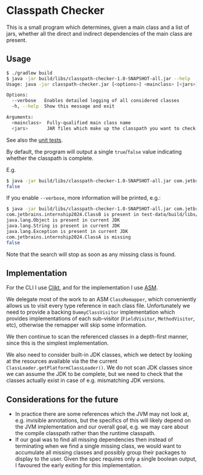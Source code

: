 # Classpath Checker

This is a small program which determines, given a main class and a list of jars, whether all the direct and indirect
dependencies of the main class are present.

## Usage

```bash
$ ./gradlew build
$ java -jar build/libs/classpath-checker-1.0-SNAPSHOT-all.jar --help
Usage: java -jar classpath-checker.jar [<options>] <mainclass> [<jars>]...

Options:
  --verbose   Enables detailed logging of all considered classes
  -h, --help  Show this message and exit

Arguments:
  <mainclass>  Fully-qualified main class name
  <jars>       JAR files which make up the classpath you want to check
```

See also
the [unit tests](https://github.com/LlamaLad7/JetBrainsProject-ClasspathChecker/blob/main/src/test/kotlin/com/llamalad7/classpathchecker/tests/ClasspathCheckerTests.kt).

By default, the program will output a single `true`/`false` value indicating whether the classpath is complete.

E.g.

```bash
$ java -jar build/libs/classpath-checker-1.0-SNAPSHOT-all.jar com.jetbrains.internship2024.ClassB test-data/build/libs/ModuleB-1.0.jar
false
```

If you enable `--verbose`, more information will be printed, e.g.:

```bash
$ java -jar build/libs/classpath-checker-1.0-SNAPSHOT-all.jar com.jetbrains.internship2024.ClassB test-data/build/libs/ModuleB-1.0.jar --verbose
com.jetbrains.internship2024.ClassB is present in test-data/build/libs/ModuleB-1.0.jar
java.lang.Object is present in current JDK
java.lang.String is present in current JDK
java.lang.Exception is present in current JDK
com.jetbrains.internship2024.ClassA is missing
false
```

Note that the search will stop as soon as any missing class is found.

## Implementation

For the CLI I use [Clikt](https://ajalt.github.io/clikt/), and for the implementation I use [ASM](https://asm.ow2.io/).

We delegate most of the work to an ASM `ClassRemapper`, which conveniently allows us to visit every type reference in
each class file. Unfortunately we need to provide a backing `DummyClassVisitor` implementation which provides
implementations of each sub-visitor (`FieldVisitor`, `MethodVisitor`, etc), otherwise the remapper will skip some
information.

We then continue to scan the referenced classes in a depth-first manner, since this is the simplest implementation.

We also need to consider built-in JDK classes, which we detect by looking at the resources available via the the current
`ClassLoader.getPlatformClassLoader()`. We do not scan JDK classes since we can assume the JDK to be complete, but we
need to check that the classes actually exist in case of e.g. mismatching JDK versions.

## Considerations for the future

- In practice there are some references which the JVM may not look at, e.g. invisible annotations, but
  the specifics of this will likely depend on the JVM implementation and our overall goal, e.g. we may care about the
  compile classpath rather than the runtime classpath.
- If our goal was to find all missing dependencies then instead of terminating when we find a single missing class,
  we would want to accumulate all missing classes and possibly group their packages to display to the user. Given the 
  spec requires only a single boolean output, I favoured the early exiting for this implementation.
